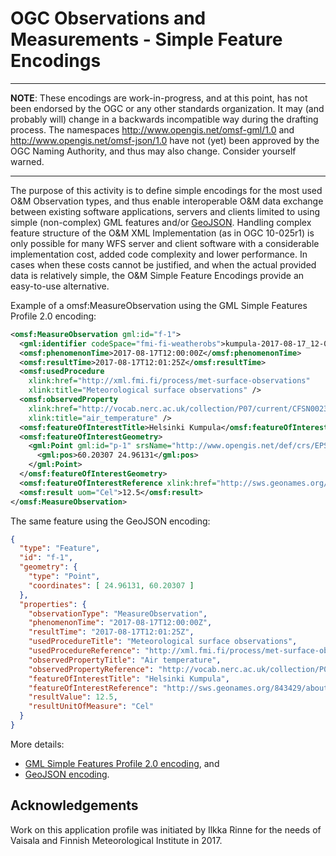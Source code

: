 # OGC Observations and Measurements - Simple Feature Encodings

---

**NOTE**: These encodings are work-in-progress, and at this point, has not been endorsed by the OGC or any other standards organization. 
It may (and probably will) change in a backwards incompatible way during the drafting process. 
The namespaces http://www.opengis.net/omsf-gml/1.0 and http://www.opengis.net/omsf-json/1.0 have not (yet) 
been approved by the OGC Naming Authority, and thus may also change. Consider yourself warned.

---

The purpose of this activity is to define simple encodings for the most used O&M Observation types, and thus 
enable interoperable O&M data exchange between existing software applications, servers and clients limited to using simple (non-complex) 
GML features and/or [GeoJSON](http://geojson.org/). Handling complex feature structure of the O&M XML Implementation
(as in OGC 10-025r1)  is only possible for many WFS server and client software with a considerable implementation cost, 
added code complexity and lower performance. In cases when these costs cannot be justified, and when the actual provided 
data is relatively simple, the O&M Simple Feature Encodings provide an easy-to-use alternative.

Example of a omsf:MeasureObservation using the GML Simple Features Profile 2.0 encoding:

```xml
<omsf:MeasureObservation gml:id="f-1">
  <gml:identifier codeSpace="fmi-fi-weatherobs">kumpula-2017-08-17_12-00_air-temp-1</gml:identifier>
  <omsf:phenomenonTime>2017-08-17T12:00:00Z</omsf:phenomenonTime>
  <omsf:resultTime>2017-08-17T12:01:25Z</omsf:resultTime>
  <omsf:usedProcedure
    xlink:href="http://xml.fmi.fi/process/met-surface-observations"
    xlink:title="Meteorological surface observations" />
  <omsf:observedProperty
    xlink:href="http://vocab.nerc.ac.uk/collection/P07/current/CFSN0023/"
    xlink:title="air_temperature" />
  <omsf:featureOfInterestTitle>Helsinki Kumpula</omsf:featureOfInterestTitle>
  <omsf:featureOfInterestGeometry>
    <gml:Point gml:id="p-1" srsName="http://www.opengis.net/def/crs/EPSG/0/4258" srsDimension="2">
      <gml:pos>60.20307 24.96131</gml:pos>
    </gml:Point>
  </omsf:featureOfInterestGeometry>
  <omsf:featureOfInterestReference xlink:href="http://sws.geonames.org/843429/about.rdf"/>
  <omsf:result uom="Cel">12.5</omsf:result>
</omsf:MeasureObservation>
```

The same feature using the GeoJSON encoding:
```json
{
  "type": "Feature",
  "id": "f-1",
  "geometry": {
    "type": "Point",
    "coordinates": [ 24.96131, 60.20307 ]
  },
  "properties": {
    "observationType": "MeasureObservation",
    "phenomenonTime": "2017-08-17T12:00:00Z",
    "resultTime": "2017-08-17T12:01:25Z",
    "usedProcedureTitle": "Meteorological surface observations",
    "usedProcedureReference": "http://xml.fmi.fi/process/met-surface-observations",
    "observedPropertyTitle": "Air temperature",
    "observedPropertyReference": "http://vocab.nerc.ac.uk/collection/P07/current/CFSN0023/",
    "featureOfInterestTitle": "Helsinki Kumpula",
    "featureOfInterestReference": "http://sws.geonames.org/843429/about.rdf",
    "resultValue": 12.5,
    "resultUnitOfMeasure": "Cel"
  }
}
```

More details: 

* [GML Simple Features Profile 2.0 encoding](./omsf-gml), and
* [GeoJSON encoding](./omsf-json/).


## Acknowledgements

Work on this application profile was initiated by Ilkka Rinne for the needs of Vaisala and Finnish Meteorological Institute in 2017.


